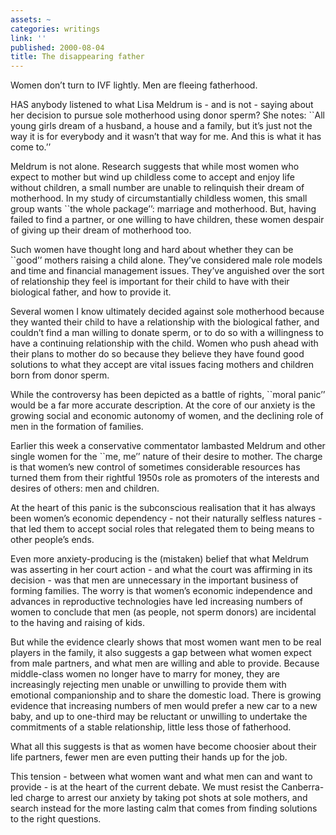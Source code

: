 ```yaml
---
assets: ~
categories: writings
link: ''
published: 2000-08-04
title: The disappearing father
---
```

Women don’t turn to IVF lightly. Men are fleeing fatherhood.

HAS anybody listened to what Lisa Meldrum is - and is not - saying about
her decision to pursue sole motherhood using donor sperm? She notes:
\`\`All young girls dream of a husband, a house and a family, but it’s
just not the way it is for everybody and it wasn’t that way for me. And
this is what it has come to.’’

Meldrum is not alone. Research suggests that while most women who expect
to mother but wind up childless come to accept and enjoy life without
children, a small number are unable to relinquish their dream of
motherhood. In my study of circumstantially childless women, this small
group wants \`\`the whole package’’: marriage and motherhood. But,
having failed to find a partner, or one willing to have children, these
women despair of giving up their dream of motherhood too.

Such women have thought long and hard about whether they can be
\`\`good’’ mothers raising a child alone. They’ve considered male role
models and time and financial management issues. They’ve anguished over
the sort of relationship they feel is important for their child to have
with their biological father, and how to provide it.

Several women I know ultimately decided against sole motherhood because
they wanted their child to have a relationship with the biological
father, and couldn’t find a man willing to donate sperm, or to do so
with a willingness to have a continuing relationship with the child.
Women who push ahead with their plans to mother do so because they
believe they have found good solutions to what they accept are vital
issues facing mothers and children born from donor sperm.

While the controversy has been depicted as a battle of rights, \`\`moral
panic’’ would be a far more accurate description. At the core of our
anxiety is the growing social and economic autonomy of women, and the
declining role of men in the formation of families.

Earlier this week a conservative commentator lambasted Meldrum and other
single women for the \`\`me, me’’ nature of their desire to mother. The
charge is that women’s new control of sometimes considerable resources
has turned them from their rightful 1950s role as promoters of the
interests and desires of others: men and children.

At the heart of this panic is the subconscious realisation that it has
always been women’s economic dependency - not their naturally selfless
natures - that led them to accept social roles that relegated them to
being means to other people’s ends.

Even more anxiety-producing is the (mistaken) belief that what Meldrum
was asserting in her court action - and what the court was affirming in
its decision - was that men are unnecessary in the important business of
forming families. The worry is that women’s economic independence and
advances in reproductive technologies have led increasing numbers of
women to conclude that men (as people, not sperm donors) are incidental
to the having and raising of kids.

But while the evidence clearly shows that most women want men to be real
players in the family, it also suggests a gap between what women expect
from male partners, and what men are willing and able to provide.
Because middle-class women no longer have to marry for money, they are
increasingly rejecting men unable or unwilling to provide them with
emotional companionship and to share the domestic load. There is growing
evidence that increasing numbers of men would prefer a new car to a new
baby, and up to one-third may be reluctant or unwilling to undertake the
commitments of a stable relationship, little less those of fatherhood.

What all this suggests is that as women have become choosier about their
life partners, fewer men are even putting their hands up for the job.

This tension - between what women want and what men can and want to
provide - is at the heart of the current debate. We must resist the
Canberra-led charge to arrest our anxiety by taking pot shots at sole
mothers, and search instead for the more lasting calm that comes from
finding solutions to the right questions.